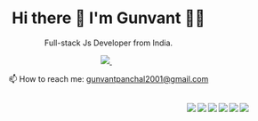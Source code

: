 

<h1 align='center'>
  Hi there 👋 I'm Gunvant 👨‍💻
</h1>

<p align='center'>
  Full-stack Js Developer from India.
</p>



<p align='center'>
  
  <a href="https://www.linkedin.com/in/gunvantpanchal/">
    <img src="https://img.shields.io/badge/linkedin-%230077B5.svg?&style=for-the-badge&logo=linkedin&logoColor=white" />
  </a>&nbsp;&nbsp;
  
</p>

<!-- <p align='center'>
  <a href="#"><img src="https://github-readme-stats.vercel.app/api?username=gunvantpanchal&show_icons=true&count_private=true&theme=dark" width="350"></a>
</p> -->


<p align='center'>
  📫 How to reach me: <a href='mailto:gunvantpanchal2001@gmail.com'>gunvantpanchal2001@gmail.com</a>
</p>






## 
<img align="right" src="https://img.shields.io/badge/Node.js-339933?style=for-the-badge&logo=nodedotjs&logoColor=white" />
<img align="right" src="https://img.shields.io/badge/Redux-593D88?style=for-the-badge&logo=redux&logoColor=white" />
<img align="right" src="https://img.shields.io/badge/next.js-000000?style=for-the-badge&logo=nextdotjs&logoColor=white" />
<img align="right" src="https://img.shields.io/badge/React-20232A?style=for-the-badge&logo=react&logoColor=61DAFB" />
<img align="right" src="https://img.shields.io/badge/typescript-%23007ACC.svg?style=for-the-badge&logo=typescript&logoColor=white" />
<img align="right" src="https://img.shields.io/badge/javascript-%23323330.svg?style=for-the-badge&logo=javascript&logoColor=%23F7DF1E" />

##






